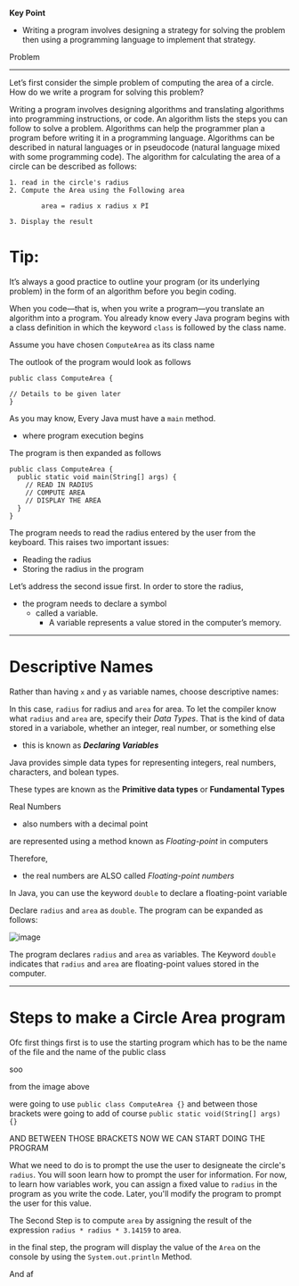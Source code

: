 **Key Point**
- Writing a program involves designing a strategy for solving the problem then using a programming language to implement that strategy.

Problem

--------
Let’s first consider the simple problem of computing the area of a circle. How do we write a program for solving this problem?

Writing a program involves designing algorithms and translating algorithms into programming instructions, or code. An algorithm lists the steps you can follow to solve a problem. Algorithms can help the programmer plan a program before writing it in a programming ­language. Algorithms can be described in natural languages or in pseudocode (natural language mixed with some programming code). The algorithm for calculating the area of a circle can be described as follows:
```
1. read in the circle's radius
2. Compute the Area using the Following area

        area = radius x radius x PI

3. Display the result
```
# Tip:
It’s always a good practice to outline your program (or its underlying problem) in the form of an algorithm before you begin coding.

When you code—that is, when you write a program—you translate an algorithm into a program. You already know every Java program begins with a class definition in which the keyword ```class``` is followed by the class name. 

Assume you have chosen ```ComputeArea``` as its class name

The outlook of the program would look as follows
```
public class ComputeArea {

// Details to be given later
}
```
As you may know, Every Java must have a ```main``` method.
- where program execution begins

The program is then expanded as follows
```
public class ComputeArea {
  public static void main(String[] args) {
    // READ IN RADIUS
    // COMPUTE AREA
    // DISPLAY THE AREA
  }
}
```
The program needs to read the radius entered by the user from the keyboard. This raises two important issues:
- Reading the radius
- Storing the radius in the program

Let’s address the second issue first. In order to store the radius, 
- the program needs to declare a symbol
  - called a variable.
    - A variable represents a value stored in the computer’s memory.

--------------------------------------------------------------------
# **Descriptive Names**

Rather than having ```x``` and ```y``` as variable names, choose descriptive names:

In this case, ```radius``` for radius and ```area``` for area. To let the compiler know what ```radius``` and ```area``` are, specify their _Data Types_. That is the kind of data stored in a variabole, whether an integer, real number, or something else
* this is known as _**Declaring Variables**_

Java provides simple data types for representing integers, real numbers, characters, and bolean types.

These types are known as the **Primitive data types** or **Fundamental Types**

Real Numbers
* also numbers with a decimal point

are represented using a method known as _Floating-point_ in computers

Therefore,
* the real numbers are ALSO called _Floating-point numbers_

In Java, you can use the keyword ```double``` to declare a floating-point variable

Declare ```radius``` and ```area``` as ```double```. The program can be expanded as follows:

![image](https://github.com/user-attachments/assets/f28c4be7-60b9-4d42-b72c-9fd0bb7ec572)

The program declares ```radius``` and ```area``` as variables. The Keyword ```double``` indicates that ```radius``` and ```area``` are floating-point values stored in the computer.

-------------------

# Steps to make a Circle Area program
Ofc first things first is to use the starting program which has to be the name of the file and the name of the public class

soo

from the image above

were going to use ```public class ComputeArea {}``` and between those brackets were going to add of course ```public static void(String[] args) {}```

AND BETWEEN THOSE BRACKETS NOW WE CAN START DOING THE PROGRAM

What we need to do is to prompt the use the user to designeate the circle's ```radius```. You will soon learn how to prompt the user for information. For now, to learn how variables work, you can assign a fixed value to ```radius``` in the program as you write the code. Later, you'll modify the program to prompt the user for this value.

The Second Step is to compute ```area``` by assigning the result of the expression ```radius * radius * 3.14159``` to area.

in the final step, the program will display the value of the ```Area``` on the console by using the ```System.out.println``` Method.

And af
